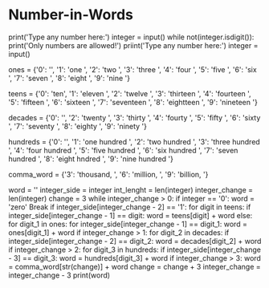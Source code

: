 # Number-in-Words
print('Type any number here:')
integer = input()
while not(integer.isdigit()):
	print('Only numbers are allowed!')
	priint('Type any number here:')
	integer = input()

ones = {'0': '', '1': 'one ', '2': 'two ', '3': 'three ', '4': 'four ', '5': 'five ', '6': 'six ', '7': 'seven ', '8': 'eight ', '9': 'nine '}

teens  = {'0': 'ten', '1': 'eleven ', '2': 'twelve ', '3': 'thirteen ', '4': 'fourteen ', '5': 'fifteen ', '6': 'sixteen ', '7': 'seventeen ', '8': 'eightteen ', '9': 'nineteen '}

decades = {'0': '', '2': 'twenty ', '3': 'thirty ', '4': 'fourty ', '5': 'fifty ', '6': 'sixty ', '7': 'seventy ', '8': 'eighty ', '9': 'ninety '}

hundreds = {'0': '', '1': 'one hundred ', '2': 'two hundred ', '3': 'three hundred ', '4': 'four hundred ', '5': 'five hundred ', '6': 'six hundred ', '7': 'seven hundred ', '8': 'eight hndred ', '9': 'nine hundred '}

comma_word = {'3': 'thousand, ', '6': 'million, ', '9': 'billion, '}

word = ''
integer_side = integer
int_lenght = len(integer)
integer_change = len(integer)
change = 3
while integer_change > 0:
	if integer == '0':
		word = 'zero'
		Break
	if integer_side[integer_change - 2] == '1':
		for digit in teens:
			if integer_side[integer_change - 1] == digit:
				word = teens[digit] + word
	else:
		for digit_1 in ones:
			for integer_side[integer_change - 1] == digit_1:
				word = ones[digit_1] + word
		if integer_change > 1:
			for digit_2 in decades:
				if integer_side[integer_change - 2] == digit_2:
					word = decades[digit_2] + word
	if integer_change > 2:
		for digit_3 in hundreds:
			if integer_side[integer_change - 3] == digit_3:
				word = hundreds[digit_3] + word
	if integer_change > 3:
		word = comma_word[str(change)] + word
	change = change + 3
	integer_change = integer_change - 3
print(word)
